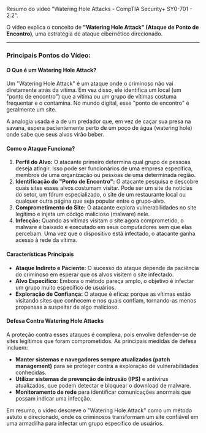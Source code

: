 Resumo do vídeo "Watering Hole Attacks - CompTIA Security+ SY0-701 - 2.2".

O vídeo explica o conceito de **"Watering Hole Attack" (Ataque de Ponto de Encontro)**, uma estratégia de ataque cibernético direcionado.

---

### **Principais Pontos do Vídeo:**

#### **O Que é um Watering Hole Attack?**

Um "Watering Hole Attack" é um ataque onde o criminoso não vai diretamente atrás da vítima. Em vez disso, ele identifica um local (um "ponto de encontro") que a vítima ou um grupo de vítimas costuma frequentar e o contamina. No mundo digital, esse "ponto de encontro" é geralmente um site.

A analogia usada é a de um predador que, em vez de caçar sua presa na savana, espera pacientemente perto de um poço de água (watering hole) onde sabe que seus alvos virão beber.

#### **Como o Ataque Funciona?**

1.  **Perfil do Alvo:** O atacante primeiro determina qual grupo de pessoas deseja atingir. Isso pode ser funcionários de uma empresa específica, membros de uma organização ou pessoas de uma determinada região.
2.  **Identificação do "Ponto de Encontro":** O atacante pesquisa e descobre quais sites esses alvos costumam visitar. Pode ser um site de notícias do setor, um fórum especializado, o site de um restaurante local ou qualquer outra página que seja popular entre o grupo-alvo.
3.  **Comprometimento do Site:** O atacante explora vulnerabilidades no site legítimo e injeta um código malicioso (malware) nele.
4.  **Infecção:** Quando as vítimas visitam o site agora comprometido, o malware é baixado e executado em seus computadores sem que elas percebam. Uma vez que o dispositivo está infectado, o atacante ganha acesso à rede da vítima.

#### **Características Principais**

* **Ataque Indireto e Paciente:** O sucesso do ataque depende da paciência do criminoso em esperar que os alvos visitem o site infectado.
* **Alvo Específico:** Embora o método pareça amplo, o objetivo é infectar um grupo muito específico de usuários.
* **Exploração de Confiança:** O ataque é eficaz porque as vítimas estão visitando sites que conhecem e nos quais confiam, tornando-as menos propensas a suspeitar de algo malicioso.

#### **Defesa Contra Watering Hole Attacks**

A proteção contra esses ataques é complexa, pois envolve defender-se de sites legítimos que foram comprometidos. As principais medidas de defesa incluem:
* **Manter sistemas e navegadores sempre atualizados (patch management)** para se proteger contra a exploração de vulnerabilidades conhecidas.
* **Utilizar sistemas de prevenção de intrusão (IPS)** e antivírus atualizados, que podem detectar e bloquear o download de malware.
* **Monitoramento de rede** para identificar comunicações anormais que possam indicar uma infecção.

Em resumo, o vídeo descreve o "Watering Hole Attack" como um método astuto e direcionado, onde os criminosos transformam um site confiável em uma armadilha para infectar um grupo específico de usuários.